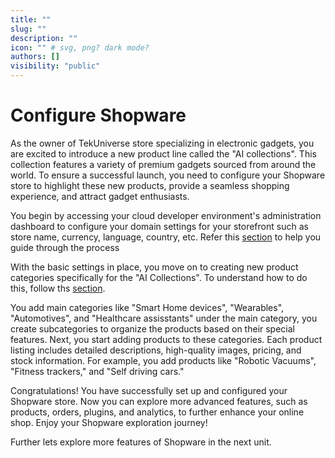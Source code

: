 ```yaml
---
title: ""
slug: ""
description: ""
icon: "" # svg, png? dark mode?
authors: []
visibility: "public"
---
```


# Configure Shopware

As the owner of TekUniverse store specializing in electronic gadgets, you are excited to introduce a new product line called the "AI collections". This collection features a variety of premium gadgets sourced from around the world. To ensure a successful launch, you need to configure your Shopware store to highlight these new products, provide a seamless shopping experience, and attract gadget enthusiasts.

You begin by accessing your cloud developer environment's administration dashboard to configure your domain settings for your storefront such as store name, currency, language, country, etc. Refer this [section](https://docs.shopware.com/en/shopware-6-en/settings/saleschannel) to help you guide through the process

With the basic settings in place, you move on to creating new product categories specifically for the "AI Collections". To understand how to do this, follow ths [section](https://docs.shopware.com/en/shopware-6-en/catalogues/categories).

You add main categories like "Smart Home devices", "Wearables", "Automotives", and "Healthcare assisstants" under the main category, you create subcategories to organize the products based on their special features. Next, you start adding products to these categories. Each product listing includes detailed descriptions, high-quality images, pricing, and stock information. For example, you add products like "Robotic Vacuums", "Fitness trackers," and "Self driving cars."

Congratulations! You have successfully set up and configured your Shopware store. Now you can explore more advanced features, such as products, orders, plugins, and analytics, to further enhance your online shop. Enjoy your Shopware exploration journey!

Further lets explore more features of Shopware in the next unit.
